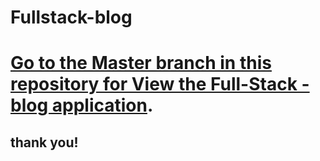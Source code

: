# Fullstack-blog
# [Go to the Master branch in this repository for View the Full-Stack -blog application]().
## thank you!
